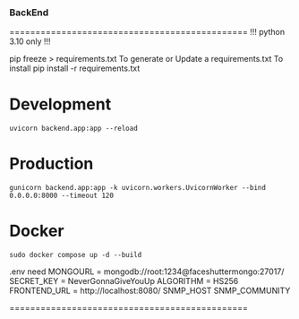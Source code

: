 ### BackEnd
==============================================
!!! python 3.10 only !!!

pip freeze > requirements.txt
To generate or Update a requirements.txt 
To install
pip install -r requirements.txt



# Development
    uvicorn backend.app:app --reload 
# Production
    gunicorn backend.app:app -k uvicorn.workers.UvicornWorker --bind 0.0.0.0:8000 --timeout 120

# Docker 
    sudo docker compose up -d --build


.env need 
MONGOURL = mongodb://root:1234@faceshuttermongo:27017/
SECRET_KEY = NeverGonnaGiveYouUp
ALGORITHM = HS256
FRONTEND_URL = http://localhost:8080/
SNMP_HOST 
SNMP_COMMUNITY

==============================================
